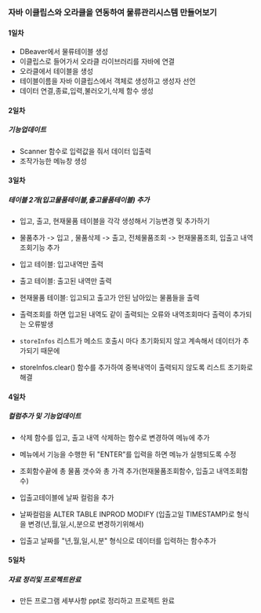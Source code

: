 ### 자바 이클립스와 오라클을 연동하여 물류관리시스템 만들어보기

#### 1일차
- DBeaver에서 물류테이블 생성
- 이클립스로 들어가서 오라클 라이브러리를 자바에 연결
- 오라클에서 테이블을 생성
- 테이블이름을 자바 이클립스에서 객체로 생성하고 생성자 선언
- 데이터 연결,종료,입력,불러오기,삭제 함수 생성

#### 2일차
##### 기능업데이트
- Scanner 함수로 입력값을 줘서 데이터 입출력
- 조작가능한 메뉴창 생성

#### 3일차 
##### 테이블 2개(입고물품테이블,출고물품테이블) 추가
- 입고, 출고, 현재물품 테이블을 각각 생성해서 기능변경 및 추가하기
- 물품추가 -> 입고 , 물품삭제 -> 출고, 전체물품조회 -> 현재물품조회, 입출고 내역조회기능 추가 
- 입고 테이블: 입고내역만 출력 
- 출고 테이블: 출고된 내역만 출력 
- 현재물품 테이블: 입고되고 출고가 안된 남아있는 물품들을 출력

- 출력조회를 하면 입고된 내역도 같이 출력되는 오류와 내역조회마다 출력이 추가되는 오류발생
- `storeInfos` 리스트가 메소드 호출시 마다 초기화되지 않고 계속해서 데이터가 추가되기 때문에 
- storeInfos.clear() 함수를 추가하여 중복내역이 출력되지 않도록 리스트 초기화로 해결

#### 4일차 
##### 컬럼추가 및 기능업데이트
- 삭제 함수를 입고, 출고 내역 삭제하는 함수로 변경하여 메뉴에 추가
- 메뉴에서 기능을 수행한 뒤 "ENTER"를 입력을 하면 메뉴가 실행되도록 수정 
- 조회함수끝에 총 물품 갯수와 총 가격 추가(현재물품조회함수, 입출고 내역조회함수)

- 입출고테이블에 날짜 컬럼을 추가
- 날짜컬럼을 ALTER TABLE INPROD MODIFY (입출고일 TIMESTAMP)로 형식을 변경(년,월,일,시,분으로 변경하기위해서)
- 입출고 날짜를 "년,월,일,시,분" 형식으로 데이터를 입력하는 함수추가

#### 5일차
##### 자료 정리및 프로젝트완료
- 만든 프로그램 세부사항 ppt로 정리하고 프로젝트 완료